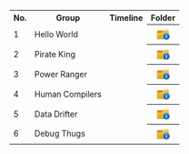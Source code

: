 <table>
  <tr>
    <th>No.</th>
    <th>Group</th>
    <th>Timeline</th>
    <th>Folder</th>
  </tr>
  <tr>
    <td>1</td>
    <td>Hello World</td>
    <td></td>
    <th><a href="submissions/lab1" ><img src="../../project/images/folder.png" width="24px" height="24px"></a></th>
  </tr>
  <tr>
    <td>2</td>
    <td>Pirate King</td>
    <td></td>
    <th><a href="submissions/lab1" ><img src="../../project/images/folder.png" width="24px" height="24px"></a></th>
  </tr>
  
  </tr>
  <tr>
    <td>3</td>
    <td>Power Ranger</td>
    <td></td>
    <th><a href="submissions/lab1" ><img src="../../project/images/folder.png" width="24px" height="24px"></a></th>
 </tr>
  <tr>
    <td>4</td>
    <td>Human Compilers</td>
    <td></td>
    <th><a href="submissions/lab1" ><img src="../../project/images/folder.png" width="24px" height="24px"></a></th>
  </tr>
<tr>
    <td>5</td>
    <td>Data Drifter</td>
    <td></td>
     <th><a href="submissions/lab1" ><img src="../../project/images/folder.png" width="24px" height="24px"></a></th>
  </tr>


 
<tr>
    <td>6</td>
    <td>Debug Thugs</td>
    <td></td>
    <th><a href="submissions/lab1" ><img src="../../project/images/folder.png" width="24px" height="24px"></a></th>
  </tr>

  </table>
